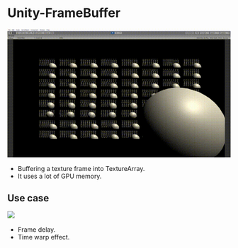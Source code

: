 # Unity-FrameBuffer

![](frameBuffer.gif)

- Buffering a texture frame into TextureArray.
- It uses a lot of GPU memory.

## Use case

![](modi.gif)

- Frame delay.
- Time warp effect.
